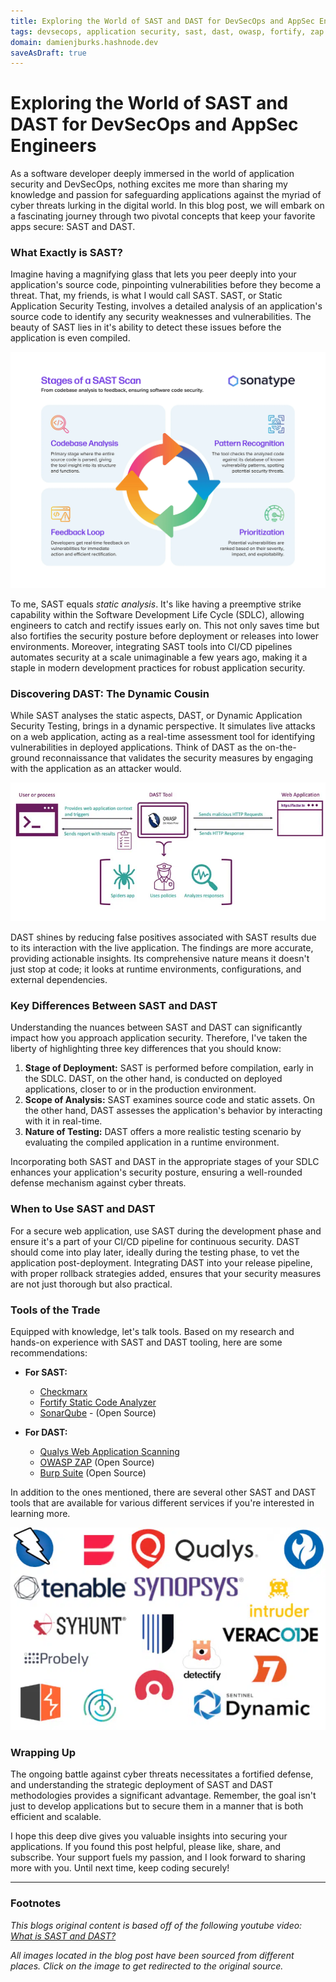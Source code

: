 ```yaml
---
title: Exploring the World of SAST and DAST for DevSecOps and AppSec Engineers
tags: devsecops, application security, sast, dast, owasp, fortify, zap
domain: damienjburks.hashnode.dev
saveAsDraft: true
---
```


# Exploring the World of SAST and DAST for DevSecOps and AppSec Engineers

As a software developer deeply immersed in the world of application security and DevSecOps, nothing excites me more than sharing my knowledge and passion for safeguarding applications against the myriad of cyber threats lurking in the digital world. In this blog post, we will embark on a fascinating journey through two pivotal concepts that keep your favorite apps secure: SAST and DAST.

### What Exactly is SAST?

Imagine having a magnifying glass that lets you peer deeply into your application's source code, pinpointing vulnerabilities before they become a threat. That, my friends, is what I would call SAST. SAST, or Static Application Security Testing, involves a detailed analysis of an application's source code to identify any security weaknesses and vulnerabilities. The beauty of SAST lies in it's ability to detect these issues before the application is even compiled.

[![Stages of a SAST Scan by Sonatype](./assets/exploring_the_world_of_sasts_and_dast/stages-of-sast.webp)](https://www.sonatype.com/hs-fs/hubfs/stages-of-sast.jpg?width=2000&height=1499&name=stages-of-sast.jpg)

To me, SAST equals _static analysis_. It's like having a preemptive strike capability within the Software Development Life Cycle (SDLC), allowing engineers to catch and rectify issues early on. This not only saves time but also fortifies the security posture before deployment or releases into lower environments. Moreover, integrating SAST tools into CI/CD pipelines automates security at a scale unimaginable a few years ago, making it a staple in modern development practices for robust application security.

### Discovering DAST: The Dynamic Cousin

While SAST analyses the static aspects, DAST, or Dynamic Application Security Testing, brings in a dynamic perspective. It simulates live attacks on a web application, acting as a real-time assessment tool for identifying vulnerabilities in deployed applications. Think of DAST as the on-the-ground reconnaissance that validates the security measures by engaging with the application as an attacker would.

[![Automate Dynamic Application Security Testing (DAST) with Gitlab CI/CD](./assets/exploring_the_world_of_sasts_and_dast/dast_process_overview.webp)](https://miro.medium.com/v2/resize:fit:720/format:webp/1*ovjOeWWoqzHeN6TvXbOeQQ.png)

DAST shines by reducing false positives associated with SAST results due to its interaction with the live application. The findings are more accurate, providing actionable insights. Its comprehensive nature means it doesn't just stop at code; it looks at runtime environments, configurations, and external dependencies.

### Key Differences Between SAST and DAST

Understanding the nuances between SAST and DAST can significantly impact how you approach application security. Therefore, I've taken the liberty of highlighting three key differences that you should know:

1. **Stage of Deployment:** SAST is performed before compilation, early in the SDLC. DAST, on the other hand, is conducted on deployed applications, closer to or in the production environment.
2. **Scope of Analysis:** SAST examines source code and static assets. On the other hand, DAST assesses the application's behavior by interacting with it in real-time.
3. **Nature of Testing:** DAST offers a more realistic testing scenario by evaluating the compiled application in a runtime environment.

Incorporating both SAST and DAST in the appropriate stages of your SDLC enhances your application's security posture, ensuring a well-rounded defense mechanism against cyber threats.

### When to Use SAST and DAST

For a secure web application, use SAST during the development phase and ensure it's a part of your CI/CD pipeline for continuous security. DAST should come into play later, ideally during the testing phase, to vet the application post-deployment. Integrating DAST into your release pipeline, with proper rollback strategies added, ensures that your security measures are not just thorough but also practical.

### Tools of the Trade

Equipped with knowledge, let's talk tools. Based on my research and hands-on experience with SAST and DAST tooling, here are some recommendations:

- **For SAST:**
  - [Checkmarx](https://checkmarx.com/product/application-security-platform/)
  - [Fortify Static Code Analyzer](https://www.microfocus.com/documentation/fortify-static-code/)
  - [SonarQube](https://www.sonarsource.com/products/sonarqube/) - (Open Source)

- **For DAST:**
  - [Qualys Web Application Scanning](https://www.qualys.com/apps/web-app-scanning/)
  - [OWASP ZAP](https://www.zaproxy.org) (Open Source)
  - [Burp Suite](https://portswigger.net/burp) (Open Source)

In addition to the ones mentioned, there are several other SAST and DAST tools that are available for various different services if you're interested in learning more.

[![Placeholder for a comparative chart of SAST and DAST tools](./assets/exploring_the_world_of_sasts_and_dast/tooling.webp)](https://www.appsecsanta.com/wp-content/uploads/2021/12/DAST-tools2-1-767x493.png)

### Wrapping Up

The ongoing battle against cyber threats necessitates a fortified defense, and understanding the strategic deployment of SAST and DAST methodologies provides a significant advantage. Remember, the goal isn't just to develop applications but to secure them in a manner that is both efficient and scalable.

I hope this deep dive gives you valuable insights into securing your applications. If you found this post helpful, please like, share, and subscribe. Your support fuels my passion, and I look forward to sharing more with you. Until next time, keep coding securely!

----

### Footnotes
_This blogs original content is based off of the following youtube video: [What is SAST and DAST?](https://www.youtube.com/watch?v=Nz7WCh9HQpo&t=1s)_

_All images located in the blog post have been sourced from different places. Click on the image to get redirected to the original source._